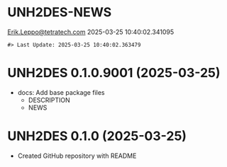 UNH2DES-NEWS
================
<Erik.Leppo@tetratech.com>
2025-03-25 10:40:02.341095

<!-- NEWS.md is generated from NEWS.Rmd. Please edit that file -->

    #> Last Update: 2025-03-25 10:40:02.363479

# UNH2DES 0.1.0.9001 (2025-03-25)

- docs: Add base package files
  - DESCRIPTION
  - NEWS

# UNH2DES 0.1.0 (2025-03-25)

- Created GitHub repository with README

